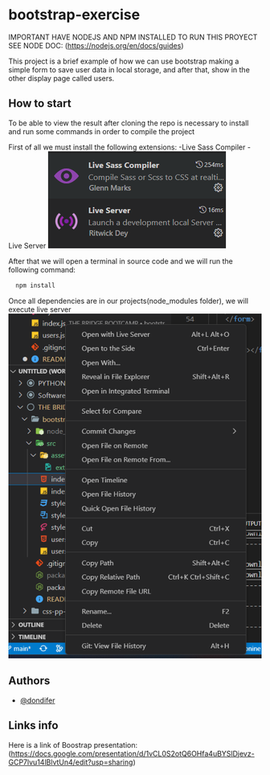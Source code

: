# bootstrap-exercise

IMPORTANT HAVE NODEJS AND NPM INSTALLED TO RUN THIS PROYECT SEE NODE DOC: (https://nodejs.org/en/docs/guides)


This project is a brief example of how we can use bootstrap making a simple form to save user data in local storage, and after that, show in the other display page called users.

## How to start

To be able to view the result after cloning the repo is necessary to install and run some commands in order to compile the project

First of all we must install the following extensions:
-Live Sass Compiler
-Live Server
![alt extensions](src/assets/extensions.png)

After that we will open a terminal in source code and we will run the following command:

```bash
  npm install
```

Once all dependencies are in our projects(node_modules folder), we will execute live server
![alt extensions](src/assets/live%20server.png)

## Authors

- [@dondifer](https://www.github.com/dondifer)

## Links info

Here is a link of Boostrap presentation: (https://docs.google.com/presentation/d/1vCL0S2otQ6OHfa4uBYSlDjevz-GCP7lvu14lBlvtUn4/edit?usp=sharing)

